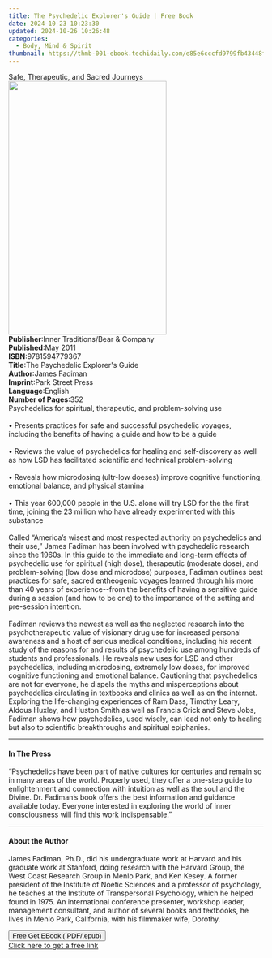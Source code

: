 ```yaml
---
title: The Psychedelic Explorer's Guide | Free Book
date: 2024-10-23 10:23:30
updated: 2024-10-26 10:26:48
categories:
  - Body, Mind & Spirit
thumbnail: https://thmb-001-ebook.techidaily.com/e85e6cccfd9799fb43448f503489f025feae61c87125be21c4270e0335ce1171.jpg
---
```

<main id="book-container">
  <div class="flex flex-col">
    <div class="book-brief flex-1 py-6 px-4 sm:p-6 md:py-10 md:px-8">
      <!-- brief-->
      <div class="book-brief-main">Safe, Therapeutic, and Sacred Journeys</div>
    </div>
    <div
      class="book-meta-info flex-1 grid gap-4 col-start-1 col-end-3 row-start-1 sm:mb-6 sm:grid-cols-4 lg:gap-6 lg:col-start-2 lg:row-end-6 lg:row-span-6 lg:mb-0"
    >
      <div
        class="book-meta-info-left place-content-center mt-4 p-4 text-sm leading-6 col-start-2 col-span-2 dark:text-slate-400"
      >
        <img
          class="w-full h-500 object-cover rounded-lg sm:h-255 sm:col-span-2 lg:col-span-full"
          src="https://img-001-ebook.techidaily.com/2e6a5dc40cf04d9449e792a0bb6bb4f580df200508fd956ba250e9933b301abe.jpg"
          alt=""
          width="312"
          height="500"
        />
      </div>
      <div
        class="book-meta-info-right mt-2 col-start-1 row-start-2 col-span-3 self-center"
      >
        <!-- meta data  -->
        <div class="flex flex-col px-4 md:px-8">
          <div class="flex-1">
            <strong>Publisher</strong>:<span class="px-2"
              >Inner Traditions/Bear &amp; Company</span
            >
          </div>
          <div class="flex-1">
            <strong>Published</strong>:<span class="px-2">May 2011</span>
          </div>
          <div class="flex-1">
            <strong>ISBN</strong>:<span class="px-2">9781594779367</span>
          </div>
          <div class="flex-1">
            <strong>Title</strong>:<span class="px-2"
              >The Psychedelic Explorer&#39;s Guide</span
            >
          </div>
          <div class="flex-1">
            <strong>Author</strong>:<span class="px-2">James Fadiman</span>
          </div>
          <div class="flex-1">
            <strong>Imprint</strong>:<span class="px-2">Park Street Press</span>
          </div>
          <div class="flex-1">
            <strong>Language</strong>:<span class="px-2">English</span>
          </div>
          <div class="flex-1">
            <strong>Number of Pages</strong>:<span class="px-2">352</span>
          </div>
        </div>
      </div>
    </div>
    <div class="book-description flex-1 py-6 px-4 sm:p-6 md:py-10 md:px-8">
      <div class="book-description-main">
        <div accordion-content="" id="description">
          Psychedelics for spiritual, therapeutic, and problem-solving use
          <br />
          <br />• Presents practices for safe and successful psychedelic
          voyages, including the benefits of having a guide and how to be a
          guide <br />
          <br />• Reviews the value of psychedelics for healing and
          self-discovery as well as how LSD has facilitated scientific and
          technical problem-solving <br />
          <br />• Reveals how microdosing (ultr-low doeses) improve cognitive
          functioning, emotional balance, and physical stamina <br />
          <br />• This year 600,000 people in the U.S. alone will try LSD for
          the the first time, joining the 23 million who have already
          experimented with this substance <br />
          <br />Called “America’s wisest and most respected authority on
          psychedelics and their use,” James Fadiman has been involved with
          psychedelic research since the 1960s. In this guide to the immediate
          and long-term effects of psychedelic use for spiritual (high dose),
          therapeutic (moderate dose), and problem-solving (low dose and
          microdose) purposes, Fadiman outlines best practices for safe, sacred
          entheogenic voyages learned through his more than 40 years of
          experience--from the benefits of having a sensitive guide during a
          session (and how to be one) to the importance of the setting and
          pre-session intention. <br />
          <br />Fadiman reviews the newest as well as the neglected research
          into the psychotherapeutic value of visionary drug use for increased
          personal awareness and a host of serious medical conditions, including
          his recent study of the reasons for and results of psychedelic use
          among hundreds of students and professionals. He reveals new uses for
          LSD and other psychedelics, including microdosing, extremely low
          doses, for improved cognitive functioning and emotional balance.
          Cautioning that psychedelics are not for everyone, he dispels the
          myths and misperceptions about psychedelics circulating in textbooks
          and clinics as well as on the internet. Exploring the life-changing
          experiences of Ram Dass, Timothy Leary, Aldous Huxley, and Huston
          Smith as well as Francis Crick and Steve Jobs, Fadiman shows how
          psychedelics, used wisely, can lead not only to healing but also to
          scientific breakthroughs and spiritual epiphanies.
        </div>
        <div class="accordion-fader"></div>
      </div>
    </div>
    <div class="book-excerpts flex-1 py-6 px-4 sm:p-6 md:py-10 md:px-8">
      <!-- excerpts-->
      <div class="book-excerpts-main">
        <hr />
        <h4 class="placeholder placeholder-heading">
          <span>In The Press</span>
        </h4>
        <p>
          “Psychedelics have been part of native cultures for centuries and
          remain so in many areas of the world. Properly used, they offer a
          one-step guide to enlightenment and connection with intuition as well
          as the soul and the Divine. Dr. Fadiman’s book offers the best
          information and guidance available today. Everyone interested in
          exploring the world of inner consciousness will find this work
          indispensable.”
        </p>
      </div>
    </div>
    <div class="book-about-author flex-1 py-6 px-4 sm:p-6 md:py-10 md:px-8">
      <!-- about author-->
      <div class="book-main-author-main">
        <hr />
        <h4 class="placeholder placeholder-heading">
          <span>About the Author</span>
        </h4>
        <p>
          James Fadiman, Ph.D., did his undergraduate work at Harvard and his
          graduate work at Stanford, doing research with the Harvard Group, the
          West Coast Research Group in Menlo Park, and Ken Kesey. A former
          president of the Institute of Noetic Sciences and a professor of
          psychology, he teaches at the Institute of Transpersonal Psychology,
          which he helped found in 1975. An international conference presenter,
          workshop leader, management consultant, and author of several books
          and textbooks, he lives in Menlo Park, California, with his filmmaker
          wife, Dorothy.
        </p>
      </div>
    </div>
    <div class="book-free-get flex-1 py-6 px-4 sm:p-6 md:py-10 md:px-8">
      <button
        id="btn-free-get"
        class="bg-blue-500 hover:bg-blue-700 text-white font-bold py-2 px-4 rounded"
      >
        Free Get EBook (.PDF/.epub)
      </button>
      <div id="countdown-display" class="px-2 text-lg mt-2"></div>
      <a
        id="free-link"
        class="hidden bg-blue-500 hover:bg-blue-700 text-white font-bold py-2 px-4 rounded"
        href="https://www.ebooks.com/en-us/book/95783097/the-psychedelic-explorer-s-guide/james-fadiman/"
        target="_blank"
        >Click here to get a free link</a
      >
    </div>
    <script>
      let countdownTime = 0;
      let countdownInterval = null;
      document
        .getElementById('btn-free-get')
        .addEventListener('click', startCountdown);
      function startCountdown() {
        countdownTime = new Date().getTime() + 60000 * 3;
        countdownInterval = setInterval(updateCountdown, 1000);
        document.getElementById('btn-free-get').disabled = true;
        document
          .getElementById('btn-free-get')
          .classList.add('bg-gray-500', 'cursor-not-allowed');
      }
      function updateCountdown() {
        let currentTime = new Date().getTime();
        let timeLeft = countdownTime - currentTime;
        let secondsLeft = Math.floor(timeLeft / 1000);
        document.getElementById('countdown-display').innerHTML =
          `Remaining time: ${secondsLeft} seconds.`;
        if (secondsLeft <= 0) {
          clearInterval(countdownInterval);
          document.getElementById('btn-free-get').classList.add('hidden');
          document.getElementById('free-link').classList.remove('hidden');
          document.getElementById('countdown-display').innerHTML = '';
        }
      }
    </script>
  </div>
</main>
